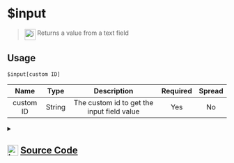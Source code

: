 # $input
> <img align="top" src="https://upload.wikimedia.org/wikipedia/commons/thumb/e/e4/Infobox_info_icon.svg/160px-Infobox_info_icon.svg.png?20150409153300" alt="image" width="25" height="auto"> Returns a value from a text field
## Usage
```
$input[custom ID]
```
| Name | Type | Description | Required | Spread
| :---: | :---: | :---: | :---: | :---: |
custom ID | String | The custom id to get the input field value | Yes | No
<details>
<summary>
    
## <img align="top" src="https://cdn4.iconfinder.com/data/icons/iconsimple-logotypes/512/github-512.png" alt="image" width="25" height="auto">  [Source Code](https://github.com/tryforge/ForgeScript-V2/blob/main/src/native/input.ts)
    
</summary>
    
```ts
import { ArgType, NativeFunction, Return } from "../structures"

export default new NativeFunction({
    name: "$input",
    version: "1.0.0",
    description: "Returns a value from a text field",
    brackets: true,
    unwrap: true,
    args: [
        {
            name: "custom ID",
            description: "The custom id to get the input field value",
            rest: false,
            type: ArgType.String,
            required: true,
        },
    ],
    execute(ctx, [id]) {
        return this.success(
            ctx.interaction?.isModalSubmit() ? ctx.interaction.fields.getTextInputValue(id) : undefined
        )
    },
})

```
    
</details>